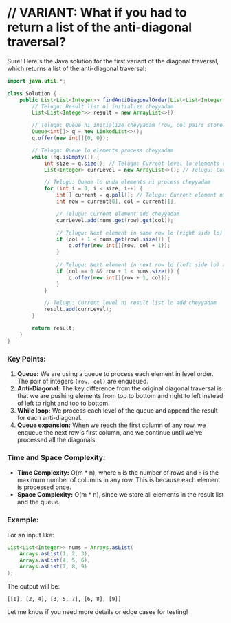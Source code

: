 # // VARIANT: What if you had to return a list of the anti-diagonal traversal?
Sure! Here's the Java solution for the first variant of the diagonal traversal, which returns a list of the anti-diagonal traversal:

```java
import java.util.*;

class Solution {
    public List<List<Integer>> findAntiDiagonalOrder(List<List<Integer>> nums) {
        // Telugu: Result list ni initialize cheyyadam
        List<List<Integer>> result = new ArrayList<>();

        // Telugu: Queue ni initialize cheyyadam (row, col pairs store cheyyadaniki)
        Queue<int[]> q = new LinkedList<>();
        q.offer(new int[]{0, 0});

        // Telugu: Queue lo elements process cheyyadam
        while (!q.isEmpty()) {
            int size = q.size(); // Telugu: Current level lo elements count cheyyadam
            List<Integer> currLevel = new ArrayList<>(); // Telugu: Current level ki result list

            // Telugu: Queue lo unda elements ni process cheyyadam
            for (int i = 0; i < size; i++) {
                int[] current = q.poll(); // Telugu: Current element ni pop cheyyadam
                int row = current[0], col = current[1];

                // Telugu: Current element add cheyyadam
                currLevel.add(nums.get(row).get(col));

                // Telugu: Next element in same row lo (right side lo) add cheyyadam
                if (col + 1 < nums.get(row).size()) {
                    q.offer(new int[]{row, col + 1});
                }
                
                // Telugu: Next element in next row lo (left side lo) add cheyyadam
                if (col == 0 && row + 1 < nums.size()) {
                    q.offer(new int[]{row + 1, col});
                }
            }

            // Telugu: Current level ni result list lo add cheyyadam
            result.add(currLevel);
        }

        return result;
    }
}
```

### Key Points:

1. **Queue:** We are using a queue to process each element in level order. The pair of integers `(row, col)` are enqueued.
2. **Anti-Diagonal:** The key difference from the original diagonal traversal is that we are pushing elements from top to bottom and right to left instead of left to right and top to bottom.
3. **While loop:** We process each level of the queue and append the result for each anti-diagonal.
4. **Queue expansion:** When we reach the first column of any row, we enqueue the next row's first column, and we continue until we've processed all the diagonals.

### Time and Space Complexity:

* **Time Complexity:** O(m \* n), where `m` is the number of rows and `n` is the maximum number of columns in any row. This is because each element is processed once.
* **Space Complexity:** O(m \* n), since we store all elements in the result list and the queue.

### Example:

For an input like:

```java
List<List<Integer>> nums = Arrays.asList(
    Arrays.asList(1, 2, 3),
    Arrays.asList(4, 5, 6),
    Arrays.asList(7, 8, 9)
);
```

The output will be:

```
[[1], [2, 4], [3, 5, 7], [6, 8], [9]]
```

Let me know if you need more details or edge cases for testing!
